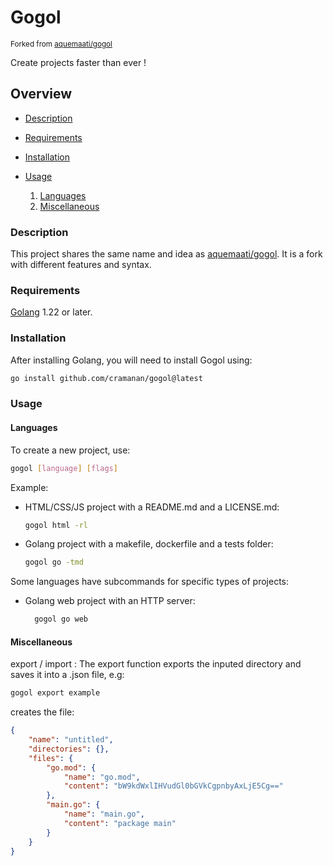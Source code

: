 # Gogol

<sub>Forked from [aquemaati/gogol](https://github.com/aquemaati/gogol)</sub>

Create projects faster than ever !

## Overview

-   [Description](#description)

-   [Requirements](#requirements)

-   [Installation](#installation)

-   [Usage](#usage)

    1. [Languages](#languages)
    2. [Miscellaneous](#miscellaneous)

### Description

This project shares the same name and idea as [aquemaati/gogol](https://github.com/aquemaati/gogol). It is a fork with different features and syntax.

### Requirements

[Golang](https://go.dev/) 1.22 or later.

### Installation

After installing Golang, you will need to install Gogol using:

```sh
go install github.com/cramanan/gogol@latest
```

### Usage

#### Languages

To create a new project, use:

```sh
gogol [language] [flags]
```

Example:

-   HTML/CSS/JS project with a README.md and a LICENSE.md:

    ```sh
    gogol html -rl
    ```

-   Golang project with a makefile, dockerfile and a tests folder:

    ```sh
    gogol go -tmd
    ```

Some languages have subcommands for specific types of projects:

-   Golang web project with an HTTP server:

    ```sh
      gogol go web
    ```

#### Miscellaneous

export / import : The export function exports the inputed directory and saves it into a .json file, e.g:

```sh
gogol export example
```

creates the file:

```json
{
    "name": "untitled",
    "directories": {},
    "files": {
        "go.mod": {
            "name": "go.mod",
            "content": "bW9kdWxlIHVudGl0bGVkCgpnbyAxLjE5Cg=="
        },
        "main.go": {
            "name": "main.go",
            "content": "package main"
        }
    }
}
```
